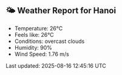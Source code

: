 <!-- WEATHER-START -->
## 🌤 Weather Report for Hanoi

- Temperature: 26°C
- Feels like: 26°C
- Conditions: overcast clouds
- Humidity: 90%
- Wind Speed: 1.76 m/s

Last updated: 2025-08-16 12:45:16 UTC
<!-- WEATHER-END -->
